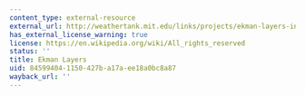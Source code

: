 ```yaml
---
content_type: external-resource
external_url: http://weathertank.mit.edu/links/projects/ekman-layers-introduction
has_external_license_warning: true
license: https://en.wikipedia.org/wiki/All_rights_reserved
status: ''
title: Ekman Layers
uid: 84599404-1150-427b-a17a-ee18a0bc8a87
wayback_url: ''
---
```

